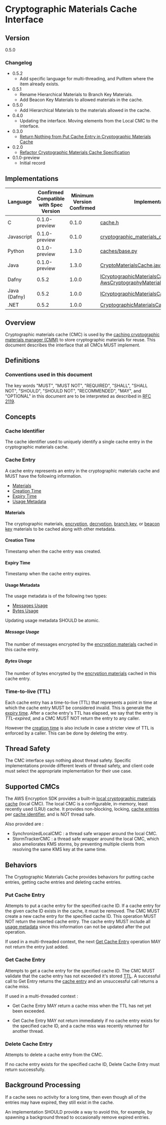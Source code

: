[//]: # "Copyright Amazon.com Inc. or its affiliates. All Rights Reserved."
[//]: # "SPDX-License-Identifier: CC-BY-SA-4.0"

# Cryptographic Materials Cache Interface

## Version

0.5.0

### Changelog

- 0.5.2
  - Add specific language for multi-threading, and PutItem where the item already exists.
- 0.5.1
  - Rename Hierarchical Materials to Branch Key Materials.
  - Add Beacon Key Materials to allowed materials in the cache.
- 0.5.0
  - Add Hierarchical Materials to the materials
    allowed in the cache.
- 0.4.0
  - Updating the interface. Moving elements from the Local CMC to the interface.
- 0.3.0
  - [Return Nothing from Put Cache Entry in Cryptographic Materials Cache](../changes/2020-07-20_put-cache-entry-returns-nothing/change.md)
- 0.2.0
  - [Refactor Cryptographic Materials Cache Specification](../changes/2020-07-14_refactor-cmc-spec/change.md)
- 0.1.0-preview
  - Initial record

## Implementations

| Language     | Confirmed Compatible with Spec Version | Minimum Version Confirmed | Implementation                                                                                                                                                                                                                                                                                  |
| ------------ | -------------------------------------- | ------------------------- | ----------------------------------------------------------------------------------------------------------------------------------------------------------------------------------------------------------------------------------------------------------------------------------------------- |
| C            | 0.1.0-preview                          | 0.1.0                     | [cache.h](https://github.com/aws/aws-encryption-sdk-c/blob/master/include/aws/cryptosdk/cache.h)                                                                                                                                                                                                |
| Javascript   | 0.1.0-preview                          | 0.1.0                     | [cryptographic_materials_cache.ts](https://github.com/awslabs/aws-encryption-sdk-javascript/blob/master/modules/cache-material/src/cryptographic_materials_cache.ts)                                                                                                                            |
| Python       | 0.1.0-preview                          | 1.3.0                     | [caches/base.py](https://github.com/aws/aws-encryption-sdk-python/blob/master/src/aws_encryption_sdk/caches/base.py)                                                                                                                                                                            |
| Java         | 0.1.0-preview                          | 1.3.0                     | [CryptoMaterialsCache.java](https://github.com/aws/aws-encryption-sdk-java/blob/master/src/main/java/com/amazonaws/encryptionsdk/caching/CryptoMaterialsCache.java)                                                                                                                             |
| Dafny        | 0.5.2                                  | 1.0.0                     | [ICryptographicMaterialsCache in AwsCryptographyMaterialProvidersTypes.dfy](https://github.com/aws/aws-cryptographic-material-providers-library/blob/main/AwsCryptographicMaterialProviders/dafny/AwsCryptographicMaterialProviders/Model/AwsCryptographyMaterialProvidersTypes.dfy#L858-L1022) |
| Java (Dafny) | 0.5.2                                  | 1.0.0                     | [ICryptographicMaterialsCache.java](https://github.com/aws/aws-cryptographic-material-providers-library/blob/main/AwsCryptographicMaterialProviders/runtimes/java/src/main/smithy-generated/software/amazon/cryptography/materialproviders/ICryptographicMaterialsCache.java)                   |
| .NET         | 0.5.2                                  | 1.0.0                     | [CryptographicMaterialsCacheBase.cs](https://github.com/aws/aws-cryptographic-material-providers-library/blob/main/AwsCryptographicMaterialProviders/runtimes/net/Generated/AwsCryptographicMaterialProviders/CryptographicMaterialsCacheBase.cs)                                               |

## Overview

Cryptographic materials cache (CMC) is used by the [caching cryptographic materials manager (CMM)](caching-cmm.md)
to store cryptographic materials for reuse.
This document describes the interface that all CMCs MUST implement.

## Definitions

### Conventions used in this document

The key words "MUST", "MUST NOT", "REQUIRED", "SHALL", "SHALL NOT", "SHOULD", "SHOULD NOT", "RECOMMENDED", "MAY", and "OPTIONAL"
in this document are to be interpreted as described in [RFC 2119](https://tools.ietf.org/html/rfc2119).

## Concepts

### Cache Identifier

The cache identifier used to uniquely identify a single cache entry
in the cryptographic materials cache.

### Cache Entry

A cache entry represents an entry in the cryptographic materials cache
and MUST have the following information.

- [Materials](#materials)
- [Creation Time](#creation-time)
- [Expiry Time](#expiry-time)
- [Usage Metadata](#usage-metadata)

#### Materials

The cryptographic materials,
[encryption](structures.md#encryption-materials), [decryption](structuresmd#decryption-materials),
[branch key](structures.md#branch-key-materials), or [beacon key](structures.md#beacon-key-materials)
materials to be cached along with other metadata.

#### Creation Time

Timestamp when the cache entry was created.

#### Expiry Time

Timestamp when the cache entry expires.

#### Usage Metadata

The usage metadata is of the following two types:

- [Messages Usage](#message-usage)
- [Bytes Usage](#bytes-usage)

Updating usage metadata SHOULD be atomic.

##### Message Usage

The number of messages encrypted
by the [encryption materials](structures.md#encryption-materials)
cached in this cache entry.

##### Bytes Usage

The number of bytes encrypted by the [encryption materials](structures.md#encryption-materials)
cached in this cache entry.

### Time-to-live (TTL)

Each cache entry has a time-to-live (TTL)
that represents a point in time at which the cache entry
MUST be considered invalid.
This is generale the [expiry time](#expiry-time).
After a cache entry's TTL has elapsed,
we say that the entry is _TTL-expired_,
and a CMC MUST NOT return the entry to any caller.

However the [creation time](#creation-time) is also include
in case a stricter view of TTL is enforced by a caller.
This can be done by deleting the entry.

## Thread Safety

The CMC interface says nothing about thread safety.
Specific implementations provide different levels of thread safety,
and client code must select the appropriate implementation for their use case.

## Supported CMCs

The AWS Encryption SDK provides a built-in [local cryptographic materials cache](local-cryptographic-materials-cache.md) (local CMC).
The local CMC is a configurable, in-memory, least recently used (LRU) cache.
It provides non-blocking, locking, [cache entries](#cache-entry) per [cache identifier](#cache-identifier),
and is NOT thread safe.

Also provided are :

- SynchronizedLocalCMC : a thread safe wrapper around the local CMC.
- StormTrackerCMC : a thread safe wrapper around the local CMC, which also ameliorates KMS storms,
  by preventing multiple clients from resolving the same KMS key at the same time.

## Behaviors

The Cryptographic Materials Cache
provides behaviors for putting cache entries,
getting cache entries and deleting cache entries.

### Put Cache Entry

Attempts to put a cache entry for the specified cache ID.
If a cache entry for the given cache ID exists in the cache, it must be removed.
The CMC MUST create a new cache entry for the specified cache ID.
This operation MUST NOT return the inserted cache entry.
The cache entry MUST include all [usage metadata](#usage-metadata)
since this information can not be updated after the put operation.

If used in a multi-threaded context,
the next [Get Cache Entry](#get-cache-entry) operation
MAY not return the entry just added.

### Get Cache Entry

Attempts to get a cache entry for the specified cache ID.
The CMC MUST validate that the cache entry
has not exceeded it's stored [TTL](#time-to-live-ttl).
A successful call to Get Entry returns the [cache entry](#cache-entry)
and an unsuccessful call returns a cache miss.

If used in a multi-threaded context :

- Get Cache Entry MAY return a cache miss when the TTL has net yet been exceeded.

- Get Cache Entry MAY not return immediately if no cache entry exists for the specified cache ID,
  and a cache miss was recently returned for another thread.

### Delete Cache Entry

Attempts to delete a cache entry from the CMC.

If no cache entry exists for the specified cache ID, Delete Cache Entry must return successfully.

## Background Processing

If a cache sees no activity for a long time,
then even though all of the entries may have expired,
they still exist in the cache.

An implementation SHOULD provide a way to avoid this, for example,
by spawning a background thread to occasionally remove expired entries.
